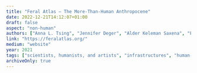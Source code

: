 ```yaml
---
title: "Feral Atlas – The More-Than-Human Anthropocene"
date: 2022-12-21T14:12:07+01:00
draft: false
aspect: "non-human"
authors: ["Anna L. Tsing", "Jennifer Deger", "Alder Keleman Saxena", "Feifei Zhou"]
link: "https://feralatlas.org/"
medium: "website"
year: 2021
tags: ["scientists, humanists, and artists", "infrastructures", "human-built"]
archiveOnly: true
---
```

